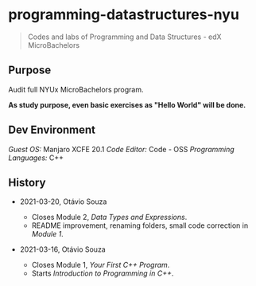 # programming-datastructures-nyu

> Codes and labs of Programming and Data Structures - edX MicroBachelors

## Purpose

Audit full NYUx MicroBachelors program.

**As study purpose, even basic exercises as "Hello World" will be done.**

## Dev Environment

_Guest OS:_ Manjaro XCFE 20.1
_Code Editor:_ Code - OSS
_Programming Languages:_ C++

## History

- 2021-03-20, Otávio Souza

  - Closes Module 2, _Data Types and Expressions_.
  - README improvement, renaming folders, small code correction in _Module 1_.

- 2021-03-16, Otávio Souza
  - Closes Module 1, _Your First C++ Program_.
  - Starts _Introduction to Programming in C++_.
